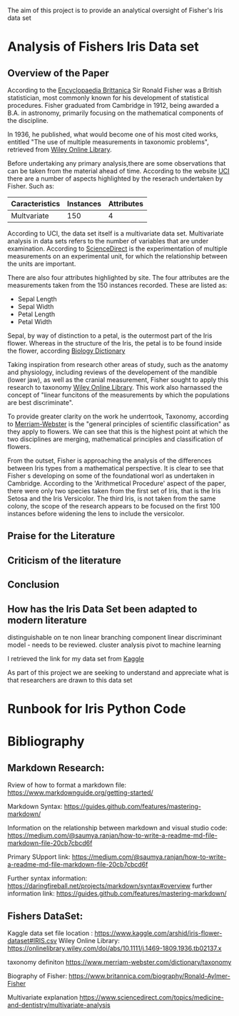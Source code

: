 The aim of this project is to provide an analytical oversight of Fisher's Iris data set


# Analysis of Fishers Iris Data set

## Overview of the Paper

According to the [Encyclopaedia Brittanica](https://www.britannica.com/biography/Ronald-Aylmer-Fisher "Encyclopaedia Brittanica") Sir Ronald Fisher was a British statistician, most commonly known for his development of statistical procedures. Fisher graduated from Cambridge in 1912, being awarded a B.A. in astronomy, primarily focusing on the mathematical components of the discipline.


In 1936, he published, what would become one of his most cited works, entitled "The use of multiple measurements in taxonomic problems", retrieved from [Wiley Online Library](https://onlinelibrary.wiley.com/doi/abs/10.1111/j.1469-1809.1936.tb02137.x "Wiley Online Library"). 


Before undertaking any primary analysis,there are some observations that can be taken from the material ahead of time. According to the website [UCI](http://archive.ics.uci.edu/ml/datasets/Iris "UCI") there are a number of aspects highlighted by the reserach undertaken by Fisher. Such as:


|Caracteristics| Instances| Attributes|
|--------------|----------|-----------|
|Multvariate  |    150   |     4      |


According to UCI, the data set itself is a multivariate data set. Multivariate analysis in data sets refers to the number of variables that are under examination. According to [ScienceDirect](https://www.sciencedirect.com/topics/medicine-and-dentistry/multivariate-analysis "ScienceDirect") is the experimentation of multiple measurements on an experimental unit, for which the relationship between the units are important.

There are also four attributes highlighted by site. The four attributes are the measurements taken from the 150 instances recorded. These are listed as: 
 - Sepal Length
 - Sepal Width
 - Petal Length
 - Petal Width

Sepal, by way of distinction to a petal, is the outermost part of the Iris flower. Whereas in the structure of the Iris, the petal is to be found inside the flower, according [Biology Dictionary](https://biologydictionary.net/sepal/ "Biology Dictionary")

Taking inspiration from research other areas of study, such as the anatomy and physiology, including reviews of the  developement of the mandible (lower jaw), as well as the cranial measurement, Fisher sought to apply this research to taxonomy [Wiley Online Library](https://onlinelibrary.wiley.com/doi/abs/10.1111/j.1469-1809.1936.tb02137.x "Wiley Online Library"). This work also harnassed the concept of "linear funcitons of the measurements by which the populations are best discriminate". 

To provide greater clarity on the work he underrtook, Taxonomy, according to [Merriam-Webster](https://www.merriam-webster.com/dictionary/taxonomy "Merriam-Webster") is the "general principles of scientific classification" as they apply to flowers. We can see that this is the highest point at which the two disciplines are merging, mathematical principles and classification of flowers. 

From the outset, Fisher is approaching the analysis of the differences between Iris types from a mathematical perspective. It is clear to see that Fisher s developing on some of the foundational worl as undertaken in Cambridge.
According to the 'Arithmetical Procedure' aspect of the paper, there were only two species taken from the first set of Iris, that is the Iris Setosa and the Iris Versicolor.
The third Iris, is not taken from the same colony, the scope of the research appears to be focused on the first 100 instances before widening the lens to include the versicolor.


## Praise for the Literature


## Criticism of the literature


## Conclusion


## How has the Iris Data Set been adapted to modern literature

distinguishable on te non linear branching component
linear discriminant model - needs to be reviewed.
cluster analysis
pivot to machine learning 

I retrieved the link for my data set from [Kaggle](https://www.kaggle.com/arshid/iris-flower-dataset#IRIS.csv "Kaggle")


As part of this project we are seeking to understand and appreciate what is that researchers are drawn to this data set






# Runbook for Iris Python Code


# Bibliography

## **Markdown Research**:

Rview of how to format a markdown file: https://www.markdownguide.org/getting-started/

Markdown Syntax: https://guides.github.com/features/mastering-markdown/

Information on the relationship between markdown and visual studio code: https://medium.com/@saumya.ranjan/how-to-write-a-readme-md-file-markdown-file-20cb7cbcd6f

Primary SUpport link: https://medium.com/@saumya.ranjan/how-to-write-a-readme-md-file-markdown-file-20cb7cbcd6f


Further syntax information: https://daringfireball.net/projects/markdown/syntax#overview
further information link: https://guides.github.com/features/mastering-markdown/


## **Fishers DataSet**: 

Kaggle data set file location : https://www.kaggle.com/arshid/iris-flower-dataset#IRIS.csv
Wiley Online Library: https://onlinelibrary.wiley.com/doi/abs/10.1111/j.1469-1809.1936.tb02137.x

taxonomy definiton https://www.merriam-webster.com/dictionary/taxonomy

Biography of Fisher: https://www.britannica.com/biography/Ronald-Aylmer-Fisher

Multivariate explanation https://www.sciencedirect.com/topics/medicine-and-dentistry/multivariate-analysis
